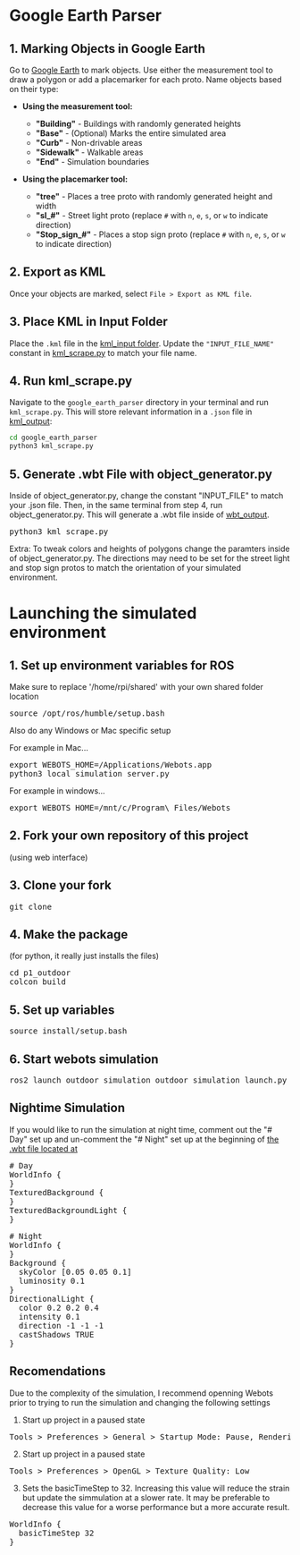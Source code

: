 # Google Earth Parser

## 1. Marking Objects in Google Earth

Go to [Google Earth](https://earth.google.com/) to mark objects. Use either the measurement tool to draw a polygon or add a placemarker for each proto. Name objects based on their type:
   
   - **Using the measurement tool:**
     - **"Building"** - Buildings with randomly generated heights
     - **"Base"** - (Optional) Marks the entire simulated area
     - **"Curb"** - Non-drivable areas
     - **"Sidewalk"** - Walkable areas
     - **"End"** - Simulation boundaries
   
   - **Using the placemarker tool:**
     - **"tree"** - Places a tree proto with randomly generated height and width
     - **"sl_#"** - Street light proto (replace `#` with `n`, `e`, `s`, or `w` to indicate direction)
     - **"Stop_sign_#"** - Places a stop sign proto (replace `#` with `n`, `e`, `s`, or `w` to indicate direction)

## 2. Export as KML

Once your objects are marked, select `File > Export as KML file`.

## 3. Place KML in Input Folder

Place the `.kml` file in the [kml_input folder](google_earth_parser/kml_input). Update the `"INPUT_FILE_NAME"` constant in [kml_scrape.py](google_earth_parser/kml_scrape.py) to match your file name.

## 4. Run kml_scrape.py

Navigate to the `google_earth_parser` directory in your terminal and run `kml_scrape.py`. This will store relevant information in a `.json` file in [kml_output](google_earth_parser/kml_output):

   ```bash
   cd google_earth_parser
   python3 kml_scrape.py
   ```

## 5. Generate .wbt File with object_generator.py
Inside of object_generator.py, change the constant "INPUT_FILE" to match your .json file. Then, in the same terminal from step 4, run object_generator.py. This will generate a .wbt file inside of [wbt_output](google_earth_parser/wbt_output).

<pre>
python3 kml_scrape.py
</pre>

Extra: To tweak colors and heights of polygons change the paramters inside of object_generator.py. The directions may  need to be set for the street light and stop sign protos to match the orientation of your simulated environment.

# Launching the simulated environment 

## 1. Set up environment variables for ROS
Make sure to replace '/home/rpi/shared' with your own shared folder location
<pre>
source /opt/ros/humble/setup.bash
</pre>
Also do any Windows or Mac specific setup

For example in Mac...
<pre>
export WEBOTS_HOME=/Applications/Webots.app
python3 local_simulation_server.py
</pre>

For example in windows...
<pre>
export WEBOTS_HOME=/mnt/c/Program\ Files/Webots
</pre>

## 2. Fork your own repository of this project 
(using web interface)

## 3. Clone your fork
<pre>
git clone <your github url for this repository>
</pre>

## 4. Make the package 
(for python, it really just installs the files)
<pre>
cd p1_outdoor
colcon build
</pre>

## 5. Set up variables
<pre>
source install/setup.bash
</pre>

## 6. Start webots simulation
<pre>
ros2 launch outdoor_simulation outdoor_simulation_launch.py
</pre>

## Nightime Simulation
If you would like to run the simulation at night time, comment out the "# Day" set up and un-comment the "# Night" set up at the beginning of [the .wbt file located at](src/outdoor_simulation/worlds/outdoor.wbt)
<pre>
# Day
WorldInfo {
}
TexturedBackground {
}
TexturedBackgroundLight {
}
</pre>
<pre>
# Night
WorldInfo {
}
Background {
  skyColor [0.05 0.05 0.1]  
  luminosity 0.1             
}
DirectionalLight {
  color 0.2 0.2 0.4        
  intensity 0.1             
  direction -1 -1 -1
  castShadows TRUE
}
</pre>

## Recomendations
Due to the complexity of the simulation, I recommend openning Webots prior to trying to run the simulation and changing the following settings

1. Start up project in a paused state
<pre>
Tools > Preferences > General > Startup Mode: Pause, Rendering: Off
</pre>

2. Start up project in a paused state
<pre>
Tools > Preferences > OpenGL > Texture Quality: Low
</pre>

3. Sets the basicTimeStep to 32. Increasing this value will reduce the strain but update the simmulation at a slower rate. It may be preferable to decrease this value for a worse performance but a more accurate result.
<pre>
WorldInfo {
  basicTimeStep 32
}
</pre>